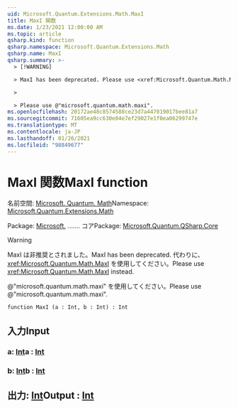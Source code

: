 ```yaml
---
uid: Microsoft.Quantum.Extensions.Math.MaxI
title: MaxI 関数
ms.date: 1/23/2021 12:00:00 AM
ms.topic: article
qsharp.kind: function
qsharp.namespace: Microsoft.Quantum.Extensions.Math
qsharp.name: MaxI
qsharp.summary: >-
  > [!WARNING]

  > MaxI has been deprecated. Please use <xref:Microsoft.Quantum.Math.MaxI> instead.

  >

  > Please use @"microsoft.quantum.math.maxi".
ms.openlocfilehash: 20172ae48c8574588ce23d7a447019017bee81a7
ms.sourcegitcommit: 71605ea9cc630e84e7ef29027e1f0ea06299747e
ms.translationtype: MT
ms.contentlocale: ja-JP
ms.lasthandoff: 01/26/2021
ms.locfileid: "98849677"
---
```

# <a name="maxi-function"></a><span data-ttu-id="3bda2-102">MaxI 関数</span><span class="sxs-lookup"><span data-stu-id="3bda2-102">MaxI function</span></span>

<span data-ttu-id="3bda2-103">名前空間: [Microsoft. Quantum. Math](xref:Microsoft.Quantum.Extensions.Math)</span><span class="sxs-lookup"><span data-stu-id="3bda2-103">Namespace: [Microsoft.Quantum.Extensions.Math](xref:Microsoft.Quantum.Extensions.Math)</span></span>

<span data-ttu-id="3bda2-104">Package: [Microsoft.](https://nuget.org/packages/Microsoft.Quantum.QSharp.Core) ....... コア</span><span class="sxs-lookup"><span data-stu-id="3bda2-104">Package: [Microsoft.Quantum.QSharp.Core](https://nuget.org/packages/Microsoft.Quantum.QSharp.Core)</span></span>


> [!WARNING]
> <span data-ttu-id="3bda2-105">MaxI は非推奨とされました。</span><span class="sxs-lookup"><span data-stu-id="3bda2-105">MaxI has been deprecated.</span></span> <span data-ttu-id="3bda2-106">代わりに、<xref:Microsoft.Quantum.Math.MaxI> を使用してください。</span><span class="sxs-lookup"><span data-stu-id="3bda2-106">Please use <xref:Microsoft.Quantum.Math.MaxI> instead.</span></span>
>
> <span data-ttu-id="3bda2-107">@"microsoft.quantum.math.maxi" を使用してください。</span><span class="sxs-lookup"><span data-stu-id="3bda2-107">Please use @"microsoft.quantum.math.maxi".</span></span>



```qsharp
function MaxI (a : Int, b : Int) : Int
```


## <a name="input"></a><span data-ttu-id="3bda2-108">入力</span><span class="sxs-lookup"><span data-stu-id="3bda2-108">Input</span></span>

### <a name="a--int"></a><span data-ttu-id="3bda2-109">a: [Int](xref:microsoft.quantum.lang-ref.int)</span><span class="sxs-lookup"><span data-stu-id="3bda2-109">a : [Int](xref:microsoft.quantum.lang-ref.int)</span></span>




### <a name="b--int"></a><span data-ttu-id="3bda2-110">b: [Int](xref:microsoft.quantum.lang-ref.int)</span><span class="sxs-lookup"><span data-stu-id="3bda2-110">b : [Int](xref:microsoft.quantum.lang-ref.int)</span></span>





## <a name="output--int"></a><span data-ttu-id="3bda2-111">出力: [Int](xref:microsoft.quantum.lang-ref.int)</span><span class="sxs-lookup"><span data-stu-id="3bda2-111">Output : [Int](xref:microsoft.quantum.lang-ref.int)</span></span>

